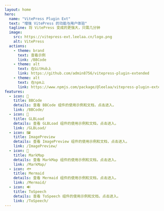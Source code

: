 ```yaml
---
layout: home
hero:
  name: "VitePress Plugin Ext"
  text: "增强 VitePress 的功能与用户体验"
  tagline: 将 VitePress 变成的更强大，只需几分钟
  image:
    src: https://vitepress-ext.leelaa.cn/logo.png
    alt: VitePress
  actions:
    - theme: brand
      text: 查看示例
      link: /BBCode
    - theme: alt
      text: 在GitHub上
      link: https://github.com/admin8756/vitepress-plugin-extended
    - theme: alt
      text: 在npm上
      link: https://www.npmjs.com/package/@leelaa/vitepress-plugin-extended
features:
  - icon: 📝
    title: BBCode
    details: 查看 BBCode 组件的使用示例和文档，点击进入。
    link: /BBCode/
  - icon: 🧱
    title: GLBLoad
    details: 查看 GLBLoad 组件的使用示例和文档，点击进入。
    link: /GLBLoad/
  - icon: 🖼️
    title: ImagePreview
    details: 查看 ImagePreview 组件的使用示例和文档，点击进入。
    link: /ImagePreview/
  - icon: 🧠
    title: MarkMap
    details: 查看 MarkMap 组件的使用示例和文档，点击进入。
    link: /MarkMap/
  - icon: 🐟
    title: Mermaid
    details: 查看 Mermaid 组件的使用示例和文档，点击进入。
    link: /Mermaid/
  - icon: 🔊
    title: ToSpeech
    details: 查看 ToSpeech 组件的使用示例和文档，点击进入。
    link: /ToSpeech/  
---
```


